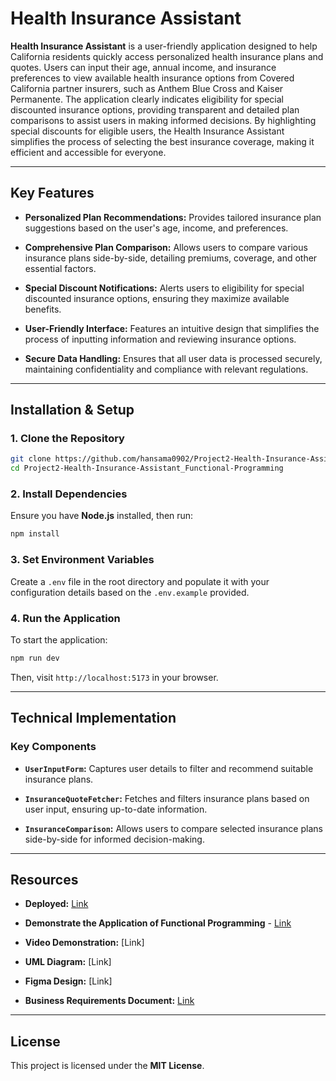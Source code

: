 # Health Insurance Assistant

**Health Insurance Assistant** is a user-friendly application designed to help California residents quickly access personalized health insurance plans and quotes. Users can input their age, annual income, and insurance preferences to view available health insurance options from Covered California partner insurers, such as Anthem Blue Cross and Kaiser Permanente. The application clearly indicates eligibility for special discounted insurance options, providing transparent and detailed plan comparisons to assist users in making informed decisions. By highlighting special discounts for eligible users, the Health Insurance Assistant simplifies the process of selecting the best insurance coverage, making it efficient and accessible for everyone.

---

## Key Features

- **Personalized Plan Recommendations:** Provides tailored insurance plan suggestions based on the user's age, income, and preferences.

- **Comprehensive Plan Comparison:** Allows users to compare various insurance plans side-by-side, detailing premiums, coverage, and other essential factors.

- **Special Discount Notifications:** Alerts users to eligibility for special discounted insurance options, ensuring they maximize available benefits.

- **User-Friendly Interface:** Features an intuitive design that simplifies the process of inputting information and reviewing insurance options.

- **Secure Data Handling:** Ensures that all user data is processed securely, maintaining confidentiality and compliance with relevant regulations.

---

## Installation & Setup

### 1. Clone the Repository

```bash
git clone https://github.com/hansama0902/Project2-Health-Insurance-Assistant_Functional-Programming.git
cd Project2-Health-Insurance-Assistant_Functional-Programming
```

### 2. Install Dependencies

Ensure you have **Node.js** installed, then run:

```bash
npm install
```

### 3. Set Environment Variables

Create a `.env` file in the root directory and populate it with your configuration details based on the `.env.example` provided.

### 4. Run the Application

To start the application:

```bash
npm run dev
```

Then, visit `http://localhost:5173` in your browser.

---

## Technical Implementation

### Key Components

- **`UserInputForm`:** Captures user details to filter and recommend suitable insurance plans.

- **`InsuranceQuoteFetcher`:** Fetches and filters insurance plans based on user input, ensuring up-to-date information.

- **`InsuranceComparison`:** Allows users to compare selected insurance plans side-by-side for informed decision-making.

---

## Resources

- **Deployed:** [Link](https://health-insurance-assistant.web.app)
- **Demonstrate the Application of Functional Programming** - [Link](https://github.com/hansama0902/Project2-Health-Insurance-Assistant_Functional-Programming/blob/main/functional%20programming%20examples/README.md)

- **Video Demonstration:** [Link]

- **UML Diagram:** [Link]

- **Figma Design:** [Link]

- **Business Requirements Document:** [Link](https://github.com/hansama0902/Project2-Health-Insurance-Assistant_Functional-Programming/blob/main/Business%20Requirements/Insure-Clear%20Saver%20Business%20Requirements.pdf)

---

## License

This project is licensed under the **MIT License**.
